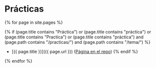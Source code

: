 
# Prácticas

{% for page in site.pages %}

  {% if (page.title contains "Práctica") 
    or
    (page.title contains "práctica")
    or
    (page.title contains "Practica")
    or
    (page.title contains "práctica")
    and 
    (page.path contains "/practicas/")
    and 
    (page.path contains "/tema/") 
  %}
* [{{ page.title }}]({{ page.url }}) ([Página en el repo]({{site.repo_apuntes}}/tree/master/{{page.path}}))
  {% endif %}

{% endfor %}
